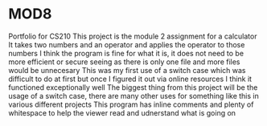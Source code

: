 # MOD8
Portfolio for CS210
This project is the module 2 assignment for a calculator
It takes two numbers and an operator and applies the operator to those numbers
I think the program is fine for what it is, it does not need to be more efficient or secure seeing as there is only one file and more files would be unnecesary
This was my first use of a switch case which was difficult to do at first but once I figured it out via online resources I think it functioned exceptionally well
The biggest thing from this project will be the usage of a switch case, there are many other uses for something like this in various different projects
This program has inline comments and plenty of whitespace to help the viewer read and udnerstand what is going on
